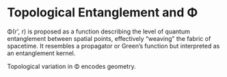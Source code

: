 # Topological Entanglement and Φ

Φ(r', r) is proposed as a function describing the level of quantum entanglement between spatial points, effectively “weaving” the fabric of spacetime. It resembles a propagator or Green’s function but interpreted as an entanglement kernel.

Topological variation in Φ encodes geometry.